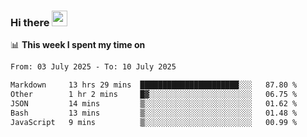 ### Hi there <a href="https://www.gautamkrishnar.com/"><img src="https://media.giphy.com/media/hvRJCLFzcasrR4ia7z/giphy.gif" width="25px"></a>

📊 **This week I spent my time on**

<!--START_SECTION:waka-->

```txt
From: 03 July 2025 - To: 10 July 2025

Markdown     13 hrs 29 mins  ██████████████████████░░░   87.80 %
Other        1 hr 2 mins     █▓░░░░░░░░░░░░░░░░░░░░░░░   06.75 %
JSON         14 mins         ▒░░░░░░░░░░░░░░░░░░░░░░░░   01.62 %
Bash         13 mins         ▒░░░░░░░░░░░░░░░░░░░░░░░░   01.48 %
JavaScript   9 mins          ▒░░░░░░░░░░░░░░░░░░░░░░░░   00.99 %
```

<!--END_SECTION:waka-->
